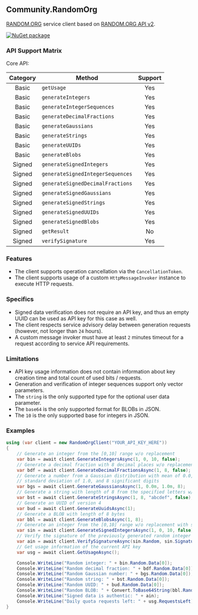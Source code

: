 ## Community.RandomOrg

[RANDOM.ORG](https://www.random.org) service client based on [RANDOM.ORG API v2](https://api.random.org/json-rpc/2).

[![NuGet package](https://img.shields.io/nuget/v/Community.RandomOrg.svg?style=flat-square)](https://www.nuget.org/packages/Community.RandomOrg)

### API Support Matrix

Core API:

Category | Method | Support
:---: | --- | :---:
Basic | `getUsage` | Yes
Basic | `generateIntegers` | Yes
Basic | `generateIntegerSequences` | Yes
Basic | `generateDecimalFractions` | Yes
Basic | `generateGaussians` | Yes
Basic | `generateStrings` | Yes
Basic | `generateUUIDs` | Yes
Basic | `generateBlobs` | Yes
Signed | `generateSignedIntegers` | Yes
Signed | `generateSignedIntegerSequences` | Yes
Signed | `generateSignedDecimalFractions` | Yes
Signed | `generateSignedGaussians` | Yes
Signed | `generateSignedStrings` | Yes
Signed | `generateSignedUUIDs` | Yes
Signed | `generateSignedBlobs` | Yes
Signed | `getResult` | No
Signed | `verifySignature` | Yes

### Features

- The client supports operation cancellation via the `CancellationToken`.
- The client supports usage of a custom `HttpMessageInvoker` instance to execute HTTP requests.

### Specifics

- Signed data verification does not require an API key, and thus an empty UUID can be used as API key for this case as well.
- The client respects service advisory delay between generation requests (however, not longer than `24` hours).
- A custom message invoker must have at least `2` minutes timeout for a request according to service API requirements.

### Limitations

- API key usage information does not contain information about key creation time and total count of used bits / requests.
- Generation and verification of integer sequences support only vector parameters.
- The `string` is the only supported type for the optional user data parameter.
- The `base64` is the only supported format for BLOBs in JSON.
- The `10` is the only supported base for integers in JSON.

### Examples

```cs
using (var client = new RandomOrgClient("YOUR_API_KEY_HERE"))
{
    // Generate an integer from the [0,10] range w/o replacement
    var bin = await client.GenerateIntegersAsync(1, 0, 10, false);
    // Generate a decimal fraction with 8 decimal places w/o replacement
    var bdf = await client.GenerateDecimalFractionsAsync(1, 8, false);
    // Generate a number from a Gaussian distribution with mean of 0.0,
    // standard deviation of 1.0, and 8 significant digits
    var bgs = await client.GenerateGaussiansAsync(1, 0.0m, 1.0m, 8);
    // Generate a string with length of 8 from the specified letters w/o replacement
    var bst = await client.GenerateStringsAsync(1, 8, "abcdef", false);
    // Generate an UUID of version 4
    var bud = await client.GenerateUuidsAsync(1);
    // Generate a BLOB with length of 8 bytes
    var bbl = await client.GenerateBlobsAsync(1, 8);
    // Generate an integer from the [0,10] range w/o replacement with signature
    var sin = await client.GenerateSignedIntegersAsync(1, 0, 10, false);
    // Verify the signature of the previously generated random integer
    var ain = await client.VerifySignatureAsync(sin.Random, sin.Signature);
    // Get usage information of the current API key
    var usg = await client.GetUsageAsync();

    Console.WriteLine("Random integer: " + bin.Random.Data[0]);
    Console.WriteLine("Random decimal fraction: " + bdf.Random.Data[0]);
    Console.WriteLine("Random Gaussian number: " + bgs.Random.Data[0]);
    Console.WriteLine("Random string: " + bst.Random.Data[0]);
    Console.WriteLine("Random UUID: " + bud.Random.Data[0]);
    Console.WriteLine("Random BLOB: " + Convert.ToBase64String(bbl.Random.Data[0]));
    Console.WriteLine("Signed data is authentic: " + ain);
    Console.WriteLine("Daily quota requests left: " + usg.RequestsLeft);
}
```